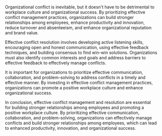 
Organizational conflict is inevitable, but it doesn't have to be detrimental to workplace culture and organizational success. By prioritizing effective conflict management practices, organizations can build stronger relationships among employees, enhance productivity and innovation, reduce turnover and absenteeism, and enhance organizational reputation and brand value.

Effective conflict resolution involves developing active listening skills, encouraging open and honest communication, using effective feedback techniques, and building consensus to find win-win solutions. Organizations must also identify common interests and goals and address barriers to effective feedback to effectively manage conflicts.

It is important for organizations to prioritize effective communication, collaboration, and problem-solving to address conflicts in a timely and effective manner. By investing in effective conflict management practices, organizations can promote a positive workplace culture and enhance organizational success.

In conclusion, effective conflict management and resolution are essential for building stronger relationships among employees and promoting a positive workplace culture. By prioritizing effective communication, collaboration, and problem-solving, organizations can effectively manage conflicts and build stronger relationships among employees, which can lead to enhanced productivity, innovation, and organizational success.
